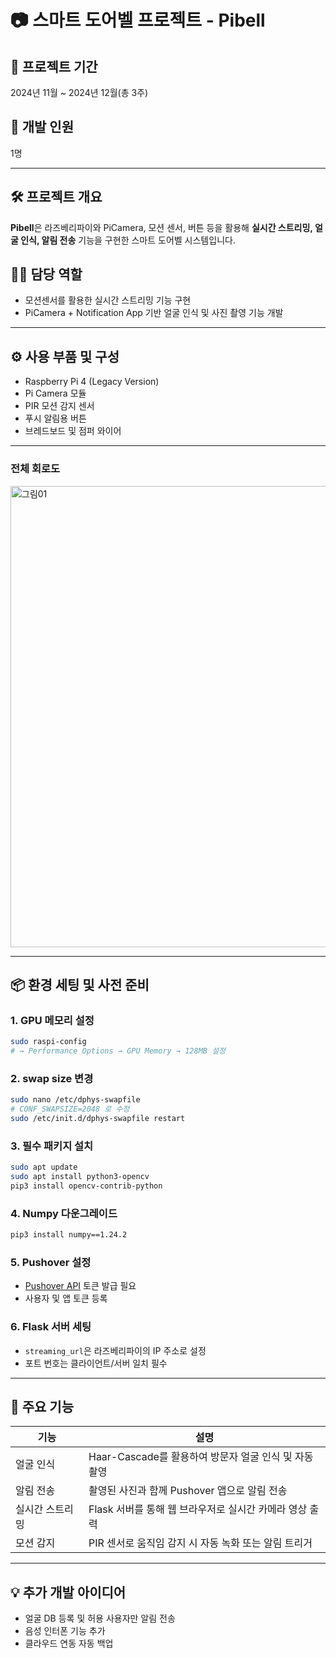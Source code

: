 
# 📷 스마트 도어벨 프로젝트 - **Pibell**

## 📅 프로젝트 기간
2024년 11월 ~ 2024년 12월(총 3주)

## 📅 개발 인원 
1명

---

## 🛠 프로젝트 개요
**Pibell**은 라즈베리파이와 PiCamera, 모션 센서, 버튼 등을 활용해 **실시간 스트리밍, 얼굴 인식, 알림 전송** 기능을 구현한 스마트 도어벨 시스템입니다.

## 🙋‍♂️ 담당 역할
- 모션센서를 활용한 실시간 스트리밍 기능 구현
- PiCamera + Notification App 기반 얼굴 인식 및 사진 촬영 기능 개발

---

## ⚙ 사용 부품 및 구성
- Raspberry Pi 4 (Legacy Version)
- Pi Camera 모듈
- PIR 모션 감지 센서
- 푸시 알림용 버튼
- 브레드보드 및 점퍼 와이어

---

### 전체 회로도
<img width="833" height="738" alt="그림01" src="https://github.com/user-attachments/assets/8c7e5d2f-b68a-40df-b393-6e6c8de8c9cd" />

---


## 📦 환경 세팅 및 사전 준비

### 1. GPU 메모리 설정
```bash
sudo raspi-config
# → Performance Options → GPU Memory → 128MB 설정
```

### 2. swap size 변경
```bash
sudo nano /etc/dphys-swapfile
# CONF_SWAPSIZE=2048 로 수정
sudo /etc/init.d/dphys-swapfile restart
```

### 3. 필수 패키지 설치
```bash
sudo apt update
sudo apt install python3-opencv
pip3 install opencv-contrib-python
```

### 4. Numpy 다운그레이드
```bash
pip3 install numpy==1.24.2
```

### 5. Pushover 설정
- [Pushover API](https://pushover.net/) 토큰 발급 필요
- 사용자 및 앱 토큰 등록

### 6. Flask 서버 세팅
- `streaming_url`은 라즈베리파이의 IP 주소로 설정
- 포트 번호는 클라이언트/서버 일치 필수

---

## 🔑 주요 기능

| 기능 | 설명 |
|------|------|
| 얼굴 인식 | Haar-Cascade를 활용하여 방문자 얼굴 인식 및 자동 촬영 |
| 알림 전송 | 촬영된 사진과 함께 Pushover 앱으로 알림 전송 |
| 실시간 스트리밍 | Flask 서버를 통해 웹 브라우저로 실시간 카메라 영상 출력 |
| 모션 감지 | PIR 센서로 움직임 감지 시 자동 녹화 또는 알림 트리거 |

---

## 💡 추가 개발 아이디어
- 얼굴 DB 등록 및 허용 사용자만 알림 전송
- 음성 인터폰 기능 추가
- 클라우드 연동 자동 백업
